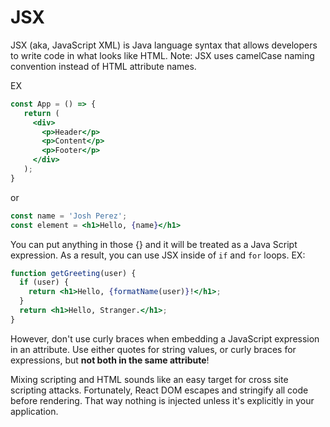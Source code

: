 # JSX

JSX (aka, JavaScript XML) is Java language syntax that allows developers to write code in what looks like HTML. Note: JSX uses camelCase naming convention instead of HTML attribute names. 

EX

``` jsx
const App = () => {
   return (
     <div>
       <p>Header</p>
       <p>Content</p>
       <p>Footer</p>
     </div>
   ); 
}
```

or

``` jsx
const name = 'Josh Perez';
const element = <h1>Hello, {name}</h1>
```

You can put anything in those {} and it will be treated as a Java Script expression. As a result, you can use JSX inside of `if` and `for`  loops. EX:

``` jsx
function getGreeting(user) {
  if (user) {
    return <h1>Hello, {formatName(user)}!</h1>;
  }
  return <h1>Hello, Stranger.</h1>;
}
```

However, don't use curly braces when embedding a JavaScript expression in an attribute. Use either quotes for string values, or curly braces for expressions, but __not both in the same attribute__! 

Mixing scripting and HTML sounds like an easy target for cross site scripting attacks. Fortunately, React DOM escapes and stringify all code before rendering. That way nothing is injected unless it's explicitly in your application.
